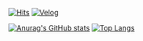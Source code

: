 [![Hits](https://hits.seeyoufarm.com/api/count/incr/badge.svg?url=https%3A%2F%2Fgithub.com%2Fbanjjoknim%2Fhit-counter&count_bg=%2379C83D&title_bg=%23555555&icon=&icon_color=%23E7E7E7&title=hits&edge_flat=false)](https://hits.seeyoufarm.com)
[![Velog](https://user-images.githubusercontent.com/68052095/113080430-dd4f6780-9211-11eb-8dd2-2b5fa1d37fc0.PNG)](https://velog.io/@banjjoknim)

[![Anurag's GitHub stats](https://github-readme-stats.vercel.app/api?username=banjjoknim&repo=github-readme-stats&theme=white&show_icons=true&count_private=true)](https://github.com/banjjoknim/github-readme-stats)
[![Top Langs](https://github-readme-stats.vercel.app/api/top-langs/?username=banjjoknim&layout=compact)](https://github.com/anuraghazra/github-readme-stats)

